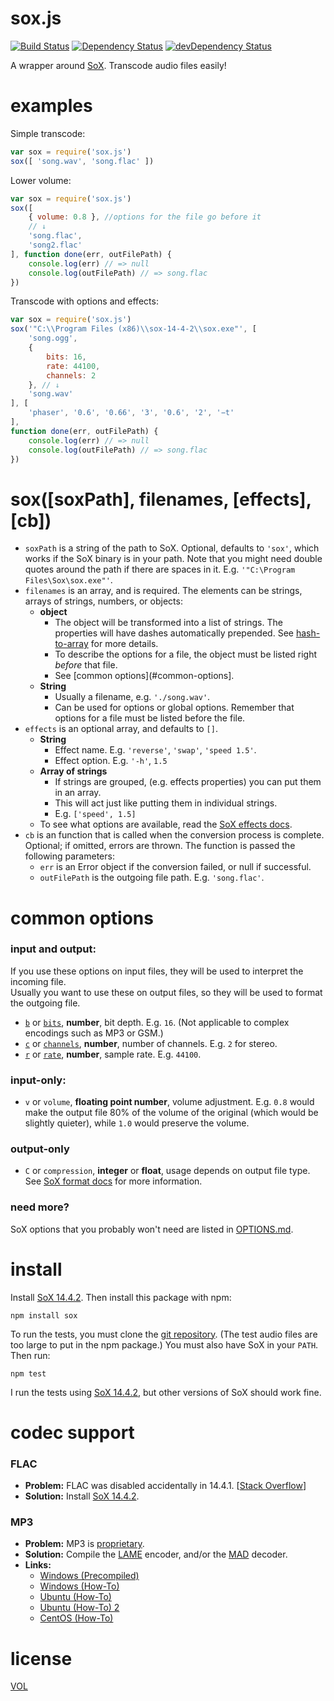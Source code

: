 sox.js
======

[![Build Status](https://travis-ci.org/ArtskydJ/sox.js.svg)](https://travis-ci.org/ArtskydJ/sox.js)
[![Dependency Status](https://david-dm.org/artskydj/sox.js.svg)](https://david-dm.org/artskydj/sox.js)
[![devDependency Status](https://david-dm.org/artskydj/sox.js/dev-status.svg)](https://david-dm.org/artskydj/sox.js#info=devDependencies)

A wrapper around [SoX][sox]. Transcode audio files easily!


# examples

Simple transcode:
```js
var sox = require('sox.js')
sox([ 'song.wav', 'song.flac' ])
```

Lower volume:
```js
var sox = require('sox.js')
sox([
	{ volume: 0.8 }, //options for the file go before it
	// ↓
	'song.flac',
	'song2.flac'
], function done(err, outFilePath) {
	console.log(err) // => null
	console.log(outFilePath) // => song.flac
})
```

Transcode with options and effects:
```js
var sox = require('sox.js')
sox('"C:\\Program Files (x86)\\sox-14-4-2\\sox.exe"', [
	'song.ogg',
	{
		bits: 16,
		rate: 44100,
		channels: 2
	}, // ↓
	'song.wav'
], [
	'phaser', '0.6', '0.66', '3', '0.6', '2', '−t'
],
function done(err, outFilePath) {
	console.log(err) // => null
	console.log(outFilePath) // => song.flac
})
```


# sox([soxPath], filenames, [effects], [cb])

- `soxPath` is a string of the path to SoX. Optional, defaults to `'sox'`, which works if the SoX binary is in your path. Note that you might need double quotes around the path if there are spaces in it. E.g. `'"C:\Program Files\Sox\sox.exe"'`.
- `filenames` is an array, and is required. The elements can be strings, arrays of strings, numbers, or objects:
	- **object**
		- The object will be transformed into a list of strings. The properties will have dashes automatically prepended. See [hash-to-array][hta] for more details.
		- To describe the options for a file, the object must be listed right *before* that file.
		- See [common options](#common-options].
	- **String**
		- Usually a filename, e.g. `'./song.wav'`.
		- Can be used for options or global options. Remember that options for a file must be listed before the file.
- `effects` is an optional array, and defaults to `[]`.
	- **String**
		- Effect name. E.g. `'reverse'`, `'swap'`, `'speed 1.5'`.
		- Effect option. E.g. `'-h'`, `1.5`
	- **Array of strings**
		- If strings are grouped, (e.g. effects properties) you can put them in an array.
		- This will act just like putting them in individual strings.
		- E.g. `['speed', 1.5]`
	- To see what options are available, read the [SoX effects docs][sox-effects].
- `cb` is an function that is called when the conversion process is complete. Optional; if omitted, errors are thrown. The function is passed the following parameters:
	- `err` is an Error object if the conversion failed, or null if successful.
	- `outFilePath` is the outgoing file path. E.g. `'song.flac'`.


# common options

### input and output:

If you use these options on input files, they will be used to interpret the incoming file.  
Usually you want to use these on output files, so they will be used to format the outgoing file.

- [`b`][bitdepth-arg] or [`bits`][bitdepth-arg], **number**, bit depth. E.g. `16`. (Not applicable to complex encodings such as MP3 or GSM.)
- [`c`][channel-arg] or [`channels`][channel-arg], **number**, number of channels. E.g. `2` for stereo.
- [`r`][samplerate-arg] or [`rate`][samplerate-arg], **number**, sample rate. E.g. `44100`.

### input-only:

- `v` or `volume`, **floating point number**, volume adjustment. E.g. `0.8` would make the output file 80% of the volume of the original (which would be slightly quieter), while `1.0` would preserve the volume.

### output-only

- `C` or `compression`, **integer** or **float**, usage depends on output file type. See [SoX format docs][sox-format] for more information.

### need more?

SoX options that you probably won't need are listed in [OPTIONS.md][options].


# install

Install [SoX 14.4.2][sox-1442]. Then install this package with npm:

```
npm install sox
```

To run the tests, you must clone the [git repository](https://github.com/ArtskydJ/sox). (The test audio files are too large to put in the npm package.) You must also have SoX in your `PATH`. Then run:

```
npm test
```

I run the tests using [SoX 14.4.2][sox-1442], but other versions of SoX should work fine.


# codec support

### FLAC

- **Problem:** FLAC was disabled accidentally in 14.4.1. [[Stack Overflow][so-flac]]
- **Solution:** Install [SoX 14.4.2][sox-1442].

### MP3

- **Problem:** MP3 is [proprietary](https://en.wikipedia.org/wiki/LAME#Patents_and_legal_issues).
- **Solution:** Compile the [LAME][lame] encoder, and/or the [MAD][mad] decoder.
- **Links:**
	- [Windows (Precompiled)](https://github.com/EaterOfCode/sux/tree/master/win_libs)
	- [Windows (How-To)](http://www.codeproject.com/Articles/33901/Compiling-SOX-with-Lame-and-Libmad-for-Windows)
	- [Ubuntu (How-To)](http://superuser.com/questions/421153/how-to-add-a-mp3-handler-to-sox)
	- [Ubuntu (How-To) 2](http://eggblog.invertedegg.com/?p=19)
	- [CentOS (How-To)](http://techblog.netwater.com/?p=4)


# license

[VOL](http://veryopenlicense.com)



[sox]:         http://sox.sourceforge.net/
[sox-1442]:    http://sourceforge.net/projects/sox/files/sox/14.4.2/
[sox-effects]: http://sox.sourceforge.net/sox.html#EFFECTS
[sox-format]:  http://sox.sourceforge.net/soxformat.html
[bitdepth-arg]:   https://en.wikipedia.org/wiki/Audio_bit_depth
[channel-arg]:    https://en.wikipedia.org/wiki/Audio_channel
[samplerate-arg]: https://en.wikipedia.org/wiki/Sampling_(signal_processing)#Sampling_rate
[options]: https://github.com/ArtskydJ/sox.js/blob/master/OPTIONS.md
[hta]:     https://github.com/ArtskydJ/hash-to-array
[lame]:    http://lame.sourceforge.net/
[mad]:     http://www.underbit.com/products/mad
[so-flac]: http://stackoverflow.com/questions/23382500/how-to-install-flac-support-flac-libraries-to-sox-in-windows/25755799
